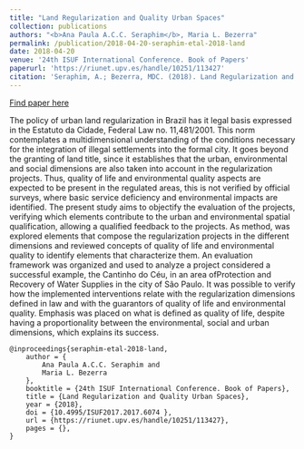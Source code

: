 ```yaml
---
title: "Land Regularization and Quality Urban Spaces"
collection: publications
authors: "<b>Ana Paula A.C.C. Seraphim</b>, Maria L. Bezerra"
permalink: /publication/2018-04-20-seraphim-etal-2018-land
date: 2018-04-20
venue: '24th ISUF International Conference. Book of Papers'
paperurl: 'https://riunet.upv.es/handle/10251/113427'
citation: 'Seraphim, A.; Bezerra, MDC. (2018). Land Regularization and Quality Urban Spaces. En 24th ISUF International Conference. Book of Papers. Editorial Universitat Politècnica de València. 599-609. https://doi.org/10.4995/ISUF2017.2017.6074'
---
```


<a href='https://riunet.upv.es/handle/10251/113427'>Find paper here</a>

The policy of urban land regularization in Brazil has it legal basis expressed in the Estatuto da Cidade, Federal Law no. 11,481/2001. This norm contemplates a multidimensional understanding of the conditions necessary for the integration of illegal settlements into the formal city. It goes beyond the granting of land title, since it establishes that the urban, environmental and social dimensions are also taken into account in the regularization projects. Thus, quality of life and environmental quality aspects are expected to be present in the regulated areas, this is not verified by official surveys, where basic service deficiency and environmental impacts are identified. The present study aims to objectify the evaluation of the projects, verifying which elements contribute to the urban and environmental spatial qualification, allowing a qualified feedback to the projects. As method, was explored elements that compose the regularization projects in the different dimensions and reviewed concepts of quality of life and environmental quality to identify elements that characterize them. An evaluation framework was organized and used to analyze a project considered a successful example, the Cantinho do Céu, in an area of ​​Protection and Recovery of Water Supplies in the city of São Paulo. It was possible to verify how the implemented interventions relate with the regularization dimensions defined in law and with the guarantors of quality of life and environmental quality. Emphasis was placed on what is defined as quality of life, despite having a proportionality between the environmental, social and urban dimensions, which explains its success.

```
@inproceedings{seraphim-etal-2018-land,
    author = {
        Ana Paula A.C.C. Seraphim and
        Maria L. Bezerra
    },
    booktitle = {24th ISUF International Conference. Book of Papers},
    title = {Land Regularization and Quality Urban Spaces},
    year = {2018},
    doi = {10.4995/ISUF2017.2017.6074 },
    url = {https://riunet.upv.es/handle/10251/113427},
    pages = {},
}
```